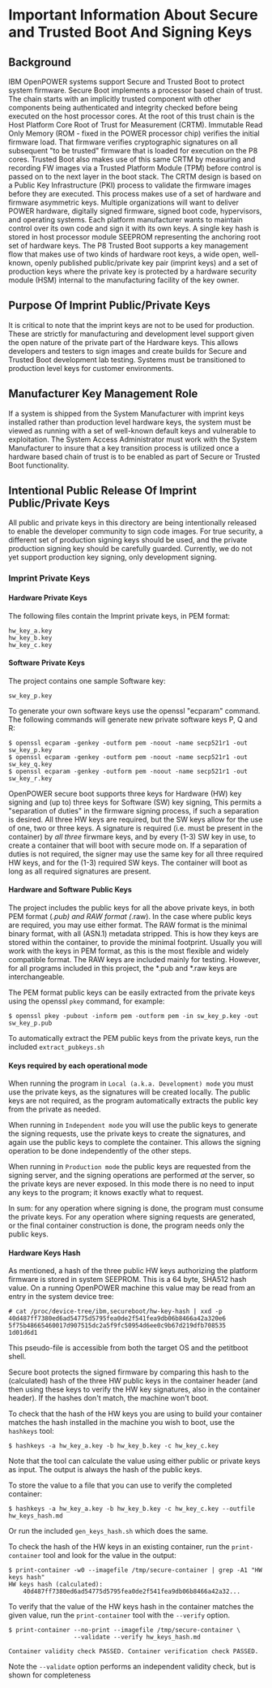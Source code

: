# Important Information About Secure and Trusted Boot And Signing Keys

## Background

IBM OpenPOWER systems support Secure and Trusted Boot to protect system
firmware.  Secure Boot implements a processor based chain of trust.  The
chain starts with an implicitly trusted component with other components being
authenticated and integrity checked before being executed on the host processor
cores.  At the root of this trust chain is the Host Platform Core Root of Trust
for Measurement (CRTM).  Immutable Read Only Memory (ROM - fixed in the POWER
processor chip) verifies the initial firmware load.  That firmware verifies
cryptographic signatures on all subsequent "to be trusted" firmware that is
loaded for execution on the P8 cores.  Trusted Boot also makes use of this same
CRTM by measuring and recording FW images via a Trusted Platform Module (TPM)
before control is passed on to the next layer in the boot stack.  The CRTM
design is based on a Public Key Infrastructure (PKI) process to validate the
firmware images before they are executed.  This process makes use of a set of
hardware and firmware asymmetric keys.  Multiple organizations will want to
deliver POWER hardware, digitally signed firmware, signed boot code,
hypervisors, and operating systems.  Each platform manufacturer wants to
maintain control over its own code and sign it with its own keys.  A single key
hash is stored in host processor module SEEPROM representing the anchoring root
set of hardware keys.  The P8 Trusted Boot supports a key management flow that
makes use of two kinds of hardware root keys, a wide open, well-known, openly
published public/private key pair (imprint keys) and a set of production keys
where the private key is protected by a hardware security module (HSM) internal
to the manufacturing facility of the key owner.

## Purpose Of Imprint Public/Private Keys

It is critical to note that the imprint keys are not to be used for production.
These are strictly for manufacturing and development level support given the
open nature of the private part of the Hardware keys.  This allows developers
and testers to sign images and create builds for Secure and Trusted Boot
development lab testing.  Systems must be transitioned to production level
keys for customer environments.

## Manufacturer Key Management Role

If a system is shipped from the System Manufacturer with imprint keys installed
rather than production level hardware keys, the system must be viewed as running
with a set of well-known default keys and vulnerable to exploitation.  The
System Access Administrator must work with the System Manufacturer to insure
that a key transition process is utilized once a hardware based chain of trust
is to be enabled as part of Secure or Trusted Boot functionality.

## Intentional Public Release Of Imprint Public/Private Keys

All public and private keys in this directory are being intentionally released
to enable the developer community to sign code images.  For true security, a
different set of production signing keys should be used, and the private
production signing key should be carefully guarded.  Currently, we do not yet
support production key signing, only development signing.

### Imprint Private Keys

#### Hardware Private Keys

The following files contain the Imprint private keys, in PEM format:

    hw_key_a.key
    hw_key_b.key
    hw_key_c.key

#### Software Private Keys

The project contains one sample Software key:

    sw_key_p.key

To generate your own software keys use the openssl "ecparam" command.  The
following commands will generate new private software keys P, Q and R:

    $ openssl ecparam -genkey -outform pem -noout -name secp521r1 -out sw_key_p.key
    $ openssl ecparam -genkey -outform pem -noout -name secp521r1 -out sw_key_q.key
    $ openssl ecparam -genkey -outform pem -noout -name secp521r1 -out sw_key_r.key

OpenPOWER secure boot supports three keys for Hardware (HW) key signing and (up
to) three keys for Software (SW) key signing,  This permits a "separation of
duties" in the firmware signing process, if such a separation is desired.  All
three HW keys are required, but the SW keys allow for the use of one, two or
three keys.  A signature is required (i.e. must be present in the container) by
*all three* firwmare keys, and by every (1-3) SW key in use, to create a
container that will boot with secure mode on.  If a separation of duties is not
required, the signer may use the same key for all three required HW keys, and
for the (1-3) required SW keys.  The container will boot as long as all required
signatures are present.

#### Hardware and Software Public Keys

The project includes the public keys for all the above private keys, in both PEM
format (*.pub) and RAW format (*.raw).  In the case where public keys are
required, you may use either format.  The RAW format is the minimal binary
format, with all (ASN.1) metadata stripped.  This is how they keys are stored
within the container, to provide the minimal footprint.  Usually you will work
with the keys in PEM format, as this is the most flexible and widely compatible
format.  The RAW keys are included mainly for testing.  However, for all
programs included in this project, the *.pub and *.raw keys are interchangeable.

The PEM format public keys can be easily extracted from the private keys using
the openssl `pkey` command, for example:

    $ openssl pkey -pubout -inform pem -outform pem -in sw_key_p.key -out sw_key_p.pub

To automatically extract the PEM public keys from the private keys, run the
included `extract_pubkeys.sh`

#### Keys required by each operational mode

When running the program in `Local (a.k.a. Development) mode` you must use the
private keys, as the signatures will be created locally.  The public keys are
not required, as the program automatically extracts the public key from the
private as needed.

When running in `Independent mode` you will use the public keys to generate the
signing requests, use the private keys to create the signatures, and again use
the public keys to complete the container.  This allows the signing operation to
be done independently of the other steps.

When running in `Production mode` the public keys are requested from the signing
server, and the signing operations are performed *at* the server, so the private
keys are never exposed.  In this mode there is no need to input any keys to the
program; it knows exactly what to request.

In sum: for any operation where signing is done, the program must consume the
private keys.  For any operation where signing requests are generated, or the
final container construction is done, the program needs only the public keys.

#### Hardware Keys Hash

As mentioned, a hash of the three public HW keys authorizing the platform
firmware is stored in system SEEPROM.  This is a 64 byte, SHA512 hash value.
On a running OpenPOWER machine this value may be read from an entry in the
system device tree:

    # cat /proc/device-tree/ibm,secureboot/hw-key-hash | xxd -p
    40d487ff7380ed6ad54775d5795fea0de2f541fea9db06b8466a42a320e6
    5f75b48665460017d907515dc2a5f9fc50954d6ee0c9b67d219dfb708535
    1d01d6d1

This pseudo-file is accessible from both the target OS and the petitboot shell.

Secure boot protects the signed firmware by comparing this hash to the
(calculated) hash of the three HW public keys in the container header (and then
using these keys to verify the HW key signatures, also in the container header).
If the hashes don't match, the machine won't boot.

To check that the hash of the HW keys you are using to build your container
matches the hash installed in the machine you wish to boot, use the `hashkeys`
tool:

    $ hashkeys -a hw_key_a.key -b hw_key_b.key -c hw_key_c.key

Note that the tool can calculate the value using either public or private keys
as input.  The output is always the hash of the public keys.

To store the value to a file that you can use to verify the completed container:

    $ hashkeys -a hw_key_a.key -b hw_key_b.key -c hw_key_c.key --outfile hw_keys_hash.md

Or run the included `gen_keys_hash.sh` which does the same.

To check the hash of the HW keys in an existing container, run the
`print-container` tool and look for the value in the output:

    $ print-container -w0 --imagefile /tmp/secure-container | grep -A1 "HW keys hash"
    HW keys hash (calculated):
        40d487ff7380ed6ad54775d5795fea0de2f541fea9db06b8466a42a32...

To verify that the value of the HW keys hash in the container matches the given
value, run the `print-container` tool with the `--verify` option.

    $ print-container --no-print --imagefile /tmp/secure-container \
                      --validate --verify hw_keys_hash.md

    Container validity check PASSED. Container verification check PASSED.

Note the `--validate` option performs an independent validity check, but is
shown for completeness
